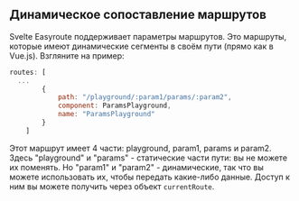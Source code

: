 ## Динамическое сопоставление маршрутов

Svelte Easyroute поддерживает параметры маршрутов. Это 
маршруты, которые имеют динамические сегменты в своём пути
(прямо как в Vue.js). Взгляните на пример:

```javascript
routes: [
  ...
		{
			path: "/playground/:param1/params/:param2",
			component: ParamsPlayground,
			name: "ParamsPlayground"
		}
	]
```

Этот маршрут имеет 4 части: playground, param1, params 
и param2. Здесь "playground" и "params" - статические 
части пути: вы не можете их поменять. Но "param1" и 
"param2" - динамические, так что вы можете использовать их,
чтобы передать какие-либо данные. Доступ к ним вы можете 
получить через объект `currentRoute`.

